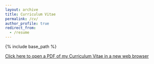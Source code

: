 ```yaml
---
layout: archive
title: Curriculum Vitae
permalink: /cv/
author_profile: true
redirect_from:
  - /resume
---
```


{% include base_path %}

<a href="http://mss4296.github.io/files/SeitaCV101521.pdf" target="_blank">Click here to open a PDF of my Curriculum Vitae in a new web browser</a>
